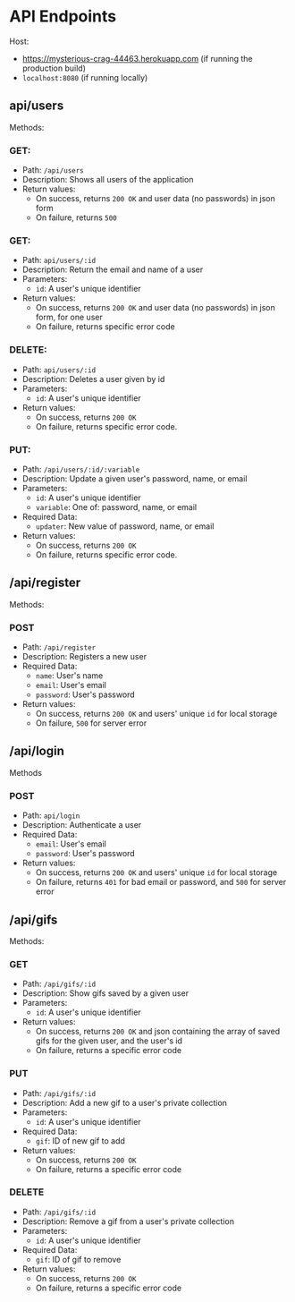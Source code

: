 # API Endpoints

Host:
- https://mysterious-crag-44463.herokuapp.com (if running the production build)
- `localhost:8080` (if running locally)  

## api/users

Methods:
### GET:
  - Path: `/api/users`  
  - Description: Shows all users of the application
  - Return values:
    - On success, returns `200 OK` and user data (no passwords) in json form
    - On failure, returns `500`

### GET:  
  - Path: `api/users/:id`  
  - Description: Return the email and name of a user   
  - Parameters:  
    - `id`: A user's unique identifier
  - Return values:
    - On success, returns `200 OK` and user data (no passwords) in json form, for one user
    - On failure, returns specific error code

### DELETE:  
  - Path: `api/users/:id`  
  - Description: Deletes a user given by id   
  - Parameters:  
    - `id`: A user's unique identifier
  - Return values:
    - On success, returns `200 OK`
    - On failure, returns specific error code.

### PUT:
  - Path: `/api/users/:id/:variable`
  - Description: Update a given user's password, name, or email  
  - Parameters:  
    - `id`: A user's unique identifier
    - `variable`: One of: password, name, or email
  - Required Data:
    - `updater`: New value of password, name, or email
  - Return values:
    - On success, returns `200 OK`
    - On failure, returns specific error code.

## /api/register
Methods:
### POST
  - Path: `/api/register`
  - Description: Registers a new user
  - Required Data:
    - `name`: User's name
    - `email`: User's email
    - `password`: User's password
- Return values:
  - On success, returns `200 OK` and users' unique `id` for local storage
  - On failure, `500` for server error


## /api/login
Methods

### POST
  - Path: `api/login`
  - Description: Authenticate a user
  - Required Data:
    - `email`: User's email
    - `password`: User's password
  - Return values:
    - On success, returns `200 OK` and users' unique `id` for local storage
    - On failure, returns `401` for bad email or password, and `500` for server error

## /api/gifs
Methods:

### GET
  - Path: `/api/gifs/:id`
  - Description: Show gifs saved by a given user
  - Parameters:  
    - `id`: A user's unique identifier
  - Return values:
    - On success, returns `200 OK` and json containing the array of saved gifs for the given user, and the user's id
    - On failure, returns a specific error code

### PUT
  - Path: `/api/gifs/:id`
  - Description: Add a new gif to a user's private collection
  - Parameters:  
    - `id`: A user's unique identifier
  - Required Data:
    - `gif`: ID of new gif to add
  - Return values:
    - On success, returns `200 OK`
    - On failure, returns a specific error code

### DELETE
  - Path: `/api/gifs/:id`
  - Description: Remove a gif from a user's private collection
  - Parameters:  
    - `id`: A user's unique identifier
  - Required Data:
    - `gif`: ID of gif to remove
  - Return values:
    - On success, returns `200 OK`
    - On failure, returns a specific error code
